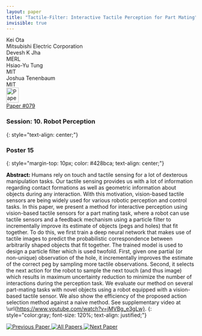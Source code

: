 ```yaml
---
layout: paper
title: "Tactile-Filter: Interactive Tactile Perception for Part Mating"
invisible: true
---
```

<div class="paper-authors">
<div class="paper-author-box">
    <div class="paper-author-name">Kei Ota</div>
    <div class="paper-author-uni">Mitsubishi Electric Corporation</div>
</div>
<div class="paper-author-box">
    <div class="paper-author-name">Devesh K Jha</div>
    <div class="paper-author-uni">MERL</div>
</div>
<div class="paper-author-box">
    <div class="paper-author-name">Hsiao-Yu Tung</div>
    <div class="paper-author-uni">MIT</div>
</div>
<div class="paper-author-box">
    <div class="paper-author-name">Joshua Tenenbaum</div>
    <div class="paper-author-uni">MIT</div>
</div>

</div><div class="paper-pdf">
<div> <a href="http://www.roboticsproceedings.org/rss19/p079.pdf"><img src="{{ site.baseurl }}/images/paper_link.png" alt="Paper Website" width = "33"  height = "40"/></a> </div>
<div> <a href="http://www.roboticsproceedings.org/rss19/p079.pdf">Paper&nbsp;#079</a> </div>
</div>

### Session: 10. Robot Perception
{: style="text-align: center;"}

### Poster 15
{: style="margin-top: 10px; color: #428bca; text-align: center;"}

<b style="color: black;">Abstract: </b>Humans rely on touch and tactile sensing for a lot of dexterous manipulation tasks. Our tactile sensing provides us with a lot of information regarding contact formations as well as geometric information about objects during any interaction. With this motivation, vision-based tactile sensors are being widely used for various robotic perception and control tasks. In this paper, we present a method for interactive perception using vision-based tactile sensors for a part mating task, where a robot can use tactile sensors and a feedback mechanism using a particle filter to incrementally improve its estimate of objects (pegs and holes) that fit together. To do this, we first train a deep neural network that makes use of tactile images to predict the probabilistic correspondence between arbitrarily shaped objects that fit together. The trained model is used to design a particle filter which is used twofold. First, given one partial (or non-unique) observation of the hole, it incrementally improves the estimate of the correct peg by sampling more tactile observations. Second, it selects the next action for the robot to sample the next touch (and thus image) which results in maximum uncertainty reduction to minimize the number of interactions during the perception task. We evaluate our method on several part-mating tasks with novel objects using a robot equipped with a vision-based tactile sensor. We also show the efficiency of the proposed action selection method against a naive method. See supplementary video at \url{https://www.youtube.com/watch?v=jMVBg_e3gLw}.
{: style="color:gray; font-size: 120%; text-align: justified;"}


<div class="paper-menu">
<a href="{{ site.baseurl }}/program/papers/078/"> <img src="{{ site.baseurl }}/images/previous_paper_icon.png" alt="Previous Paper" title="Previous Paper"/> </a>
<a href="{{ site.baseurl }}/program/papers"><img src="{{ site.baseurl }}/images/overview_icon.png" alt="All Papers" title="All Papers"/> </a>
<a href="{{ site.baseurl }}/program/papers/080/"> <img src="{{ site.baseurl }}/images/next_paper_icon.png" alt="Next Paper" title="Next Paper"/> </a>

</div>
